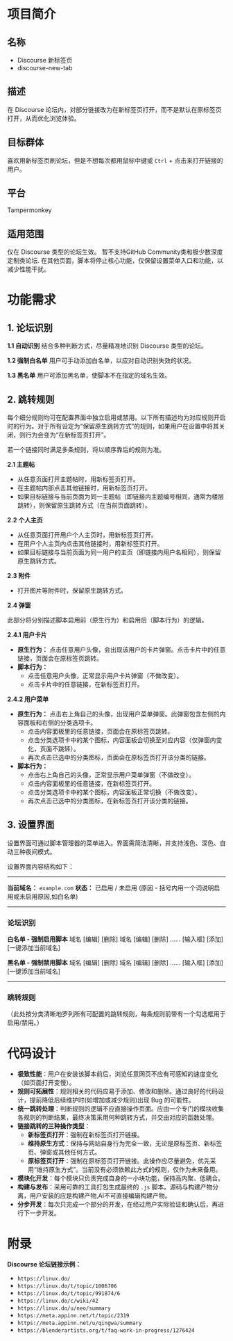 # 项目简介

## 名称

*   Discourse 新标签页
*   discourse-new-tab

## 描述

在 Discourse 论坛内，对部分链接改为在新标签页打开，而不是默认在原标签页打开，从而优化浏览体验。

## 目标群体

喜欢用新标签页刷论坛，但是不想每次都用鼠标中键或 `Ctrl` + 点击来打开链接的用户。

## 平台

Tampermonkey

## 适用范围

仅在 Discourse 类型的论坛生效。
暂不支持GitHub Community类和极少数深度定制类论坛.
在其他页面，脚本将停止核心功能，仅保留设置菜单入口和功能，以减少性能干扰。

# 功能需求

## 1. 论坛识别

**1.1 自动识别**
结合多种判断方式，尽量精准地识别 Discourse 类型的论坛。

**1.2 强制白名单**
用户可手动添加白名单，以应对自动识别失效的状况。

**1.3 黑名单**
用户可添加黑名单，使脚本不在指定的域名生效。

## 2. 跳转规则

每个细分规则均可在配置界面中独立启用或禁用。以下所有描述均为对应规则开启时的行为。对于所有设定为“保留原生跳转方式”的规则，如果用户在设置中将其关闭，则行为会变为“在新标签页打开”。

若一个链接同时满足多条规则，将以顺序靠后的规则为准。

**2.1 主题帖**
*   从任意页面打开主题帖时，用新标签页打开。
*   在主题帖内部点击其他链接时，用新标签页打开。
*   如果目标链接与当前页面为同一主题帖（即链接内主题编号相同，通常为楼层跳转），则保留原生跳转方式（在当前页面跳转）。

**2.2 个人主页**
*   从任意页面打开用户个人主页时，用新标签页打开。
*   在用户个人主页内点击其他链接时，用新标签页打开。
*   如果目标链接与当前页面为同一用户的主页（即链接内用户名相同），则保留原生跳转方式。

**2.3 附件**
*   打开图片等附件时，保留原生跳转方式。

**2.4 弹窗**

此部分将分别描述脚本启用前（原生行为）和启用后（脚本行为）的逻辑。

**2.4.1 用户卡片**
*   **原生行为：** 点击任意用户头像，会出现该用户的卡片弹窗。点击卡片中的任意链接，页面会在原标签页跳转。
*   **脚本行为：**
    *   点击任意用户头像，正常显示用户卡片弹窗（不做改变）。
    *   点击卡片中的任意链接，在新标签页打开。

**2.4.2 用户菜单**
*   **原生行为：** 点击右上角自己的头像，出现用户菜单弹窗。此弹窗包含左侧的内容面板和右侧的分类选项卡。
    *   点击内容面板里的任意链接，页面会在原标签页跳转。
    *   点击分类选项卡中的某个图标，内容面板会切换至对应内容（仅弹窗内变化，页面不跳转）。
    *   再次点击已选中的分类图标，页面会在原标签页打开该分类的链接。
*   **脚本行为：**
    *   点击右上角自己的头像，正常显示用户菜单弹窗（不做改变）。
    *   点击内容面板里的任意链接，在新标签页打开。
    *   点击分类选项卡中的某个图标，内容面板正常切换（不做改变）。
    *   再次点击已选中的分类图标，在新标签页打开该分类的链接。

## 3. 设置界面

设置界面可通过脚本管理器的菜单进入。界面需简洁清晰，并支持浅色、深色、自动三种夜间模式。

设置界面内容结构如下：

---
**当前域名：** `example.com`
**状态：** 已启用 / 未启用 (原因 - 括号内用一个词说明启用或未启用原因,如白名单)

---
### **论坛识别**

**白名单 - 强制启用脚本**
域名    [编辑] [删除]
域名    [编辑] [删除]
......
[输入框]  [添加]
[一键添加当前域名]

**黑名单 - 强制禁用脚本**
域名    [编辑] [删除]
域名    [编辑] [删除]
......
[输入框]  [添加]
[一键添加当前域名]

---
### **跳转规则**

（此处按分类清晰地罗列所有可配置的跳转规则，每条规则前带有一个勾选框用于启用/禁用。）

# 代码设计

*   **极致性能**：用户在安装该脚本前后，浏览任意网页不应有可感知的速度变化（如页面打开变慢）。
*   **规则可拓展性**：规则相关的代码应易于添加、修改和删除。通过良好的代码设计，提前降低后续维护时(如增加或减少规则)出现 Bug 的可能性。
*   **统一跳转处理**：判断规则的逻辑不应直接操作页面。应由一个专门的模块收集各规则的判断结果，最终决策采用何种跳转方式，并交由对应的函数处理。
*   **链接跳转的三种操作类型**：
    *   **新标签页打开**：强制在新标签页打开链接。
    *   **维持原生方式**：保持与网站自身行为完全一致，无论是原标签页、新标签页、弹窗或其他任何方式。
    *   **原标签页打开**：强制在原标签页打开链接。此操作应尽量避免，优先采用“维持原生方式”。当前没有必须依赖此方式的规则，仅作为未来备用。
*   **模块化开发**：每个模块只负责完成自身的一小块功能，保持高内聚、低耦合。
*   **构建与发布**：采用可靠的工具打包生成最终的 `.js` 脚本。源码与构建产物分离，用户安装的应是构建产物,AI不可直接编辑构建产物。
*   **分步开发**：每次只完成一个部分的开发，在经过用户实际验证和确认后，再进行下一步开发。

# 附录

**Discourse 论坛链接示例：**
*   `https://linux.do/`
*   `https://linux.do/t/topic/1006706`
*   `https://linux.do/t/topic/991874/6`
*   `https://linux.do/c/wiki/42`
*   `https://linux.do/u/neo/summary`
*   `https://meta.appinn.net/t/topic/2319`
*   `https://meta.appinn.net/u/qingwa/summary`
*   `https://blenderartists.org/t/faq-work-in-progress/1276424`